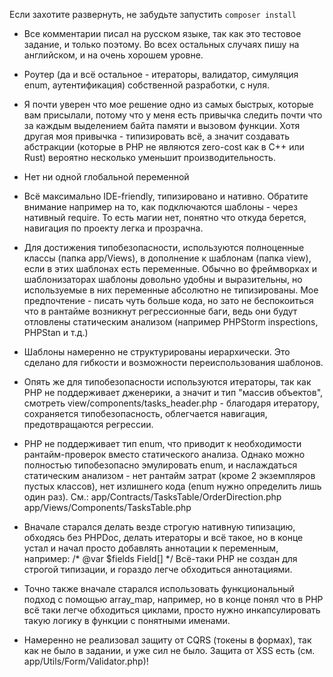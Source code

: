 Если захотите развернуть, не забудьте запустить
`composer install`

* Все комментарии писал на русском языке, так как это тестовое задание, и только поэтому. Во всех остальных случаях
пишу на английском, и на очень хорошем уровне.

* Роутер (да и всё остальное - итераторы, валидатор, симуляция enum, аутентификация) собственной разработки, с нуля. 

* Я почти уверен что мое решение одно из самых быстрых, которые вам присылали, потому что у меня есть привычка 
следить почти что за каждым выделением байта памяти и вызовом функции. Хотя другая моя привычка - типизировать всё, 
а значит создавать абстракции (которые в PHP не являются zero-cost как в C++ или Rust) вероятно несколько уменьшит 
производительность.

* Нет ни одной глобальной переменной

* Всё максимально IDE-friendly, типизировано и нативно.
Обратите внимание например на то, как подключаются шаблоны - 
через нативный require. То есть магии нет, понятно что откуда берется,
навигация по проекту легка и прозрачна. 

* Для достижения типобезопасности, используются полноценные классы (папка app/Views),
в дополнение к шаблонам (папка view), если в этих шаблонах есть переменные. 
Обычно во фреймворках и шаблонизаторах шаблоны довольно удобны и выразительны, но 
используемые в них переменные абсолютно не типизированы. 
Мое предпочтение - писать чуть больше кода,
но зато не беспокоиться что в рантайме возникнут регрессионные баги, ведь они будут отловлены статическим анализом 
(например PHPStorm inspections, PHPStan и т.д.)

* Шаблоны намеренно не структурированы иерархически. Это сделано для 
гибкости и возможности переиспользования шаблонов.
  
* Опять же для типобезопасности используются итераторы,
так как PHP не поддерживает дженерики, а значит и тип "массив объектов",
смотреть view/components/tasks_header.php - благодаря итератору, сохраняется 
типобезопасность, облегчается навигация, предотвращаются регрессии.

* PHP не поддерживает тип enum, что приводит к необходимости рантайм-проверок
вместо статического анализа. Однако можно полностью типобезопасно эмулировать enum,
и наслаждаться статическим анализом - нет рантайм затрат (кроме 2 экземпляров пустых классов), 
нет излишнего кода (enum нужно определить лишь один раз).
См.:
app/Contracts/TasksTable/OrderDirection.php
app/Views/Components/TasksTable.php 

* Вначале старался делать везде строгую нативную типизацию, обходясь без PHPDoc, 
делать итераторы и всё такое,
но в конце устал и начал просто добавлять аннотации к переменным, например:
/* @var $fields Field[] */
Всё-таки PHP не создан для строгой типизации, и гораздо легче обходиться аннотациями.

* Точно также вначале старался использовать функциональный подход с помощью array_map, например,
но в конце понял что в PHP всё таки легче обходиться циклами, просто нужно инкапсулировать такую логику 
в функции с понятными именами.

* Намеренно не реализовал защиту от CQRS (токены в формах), так как не было в задании, и уже сил не было. Защита от XSS есть (см. app/Utils/Form/Validator.php)! 
